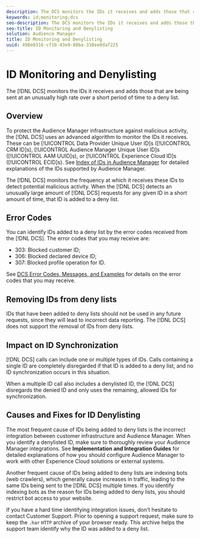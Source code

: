 ```yaml
---
description: The DCS monitors the IDs it receives and adds those that are being sent at an unusually high rate over a short period of time to a deny list.
keywords: id;monitoring;dcs
seo-description: The DCS monitors the IDs it receives and adds those that are being sent at an unusually high rate over a short period of time to a deny list.
seo-title: ID Monitoring and Denylisting
solution: Audience Manager
title: ID Monitoring and Denylisting
uuid: 498e0316-cf1b-43e9-88ba-338ee0daf225
---
```


# ID Monitoring and Denylisting

The [!DNL DCS] monitors the IDs it receives and adds those that are being sent at an unusually high rate over a short period of time to a deny list.

## Overview

To protect the Audience Manager infrastructure against malicious activity, the [!DNL DCS] uses an advanced algorithm to monitor the IDs it receives. These can be [!UICONTROL Data Provider Unique User ID]s ([!UICONTROL CRM ID]s), [!UICONTROL Audience Manager Unique User ID]s ([!UICONTROL AAM UUID]s), or [!UICONTROL Experience Cloud ID]s ([!UICONTROL ECID]s). See [Index of IDs in Audience Manager](../../../reference/ids-in-aam.md) for detailed explanations of the IDs supported by Audience Manager.

The [!DNL DCS] monitors the frequency at which it receives these IDs to detect potential malicious activity. When the [!DNL DCS] detects an unusually large amount of [!DNL DCS] requests for any given ID in a short amount of time, that ID is added to a deny list.

## Error Codes

You can identify IDs added to a deny list by the error codes received from the [!DNL DCS]. The error codes that you may receive are:

* 303: Blocked customer ID;
* 306: Blocked declared device ID;
* 307: Blocked profile operation for ID.

See [DCS Error Codes, Messages, and Examples](dcs-error-codes.md) for details on the error codes that you may receive.

## Removing IDs from deny lists

IDs that have been added to deny lists should not be used in any future requests, since they will lead to incorrect data reporting. The [!DNL DCS] does not support the removal of IDs from deny lists.

## Impact on ID Synchronization

[!DNL DCS] calls can include one or multiple types of IDs. Calls containing a single ID are completely disregarded if that ID is added to a deny list, and no ID synchronization occurs in this situation.

When a multiple ID call also includes a denylisted ID, the [!DNL DCS] disregards the denied ID and only uses the remaining, allowed IDs for synchronization.

## Causes and Fixes for ID Denylisting

The most frequent cause of IDs being added to deny lists is the incorrect integration between customer infrastructure and Audience Manager. When you identify a denylisted ID, make sure to thoroughly review your Audience Manager integrations. See **Implementation and Integration Guides** for detailed explanations of how you should configure Audience Manager to work with other Experience Cloud solutions or external systems.

Another frequent cause of IDs being added to deny lists are indexing bots (web crawlers), which generally cause increases in traffic, leading to the same IDs being sent to the [!DNL DCS] multiple times. If you identify indexing bots as the reason for IDs being added to deny lists, you should restrict bot access to your website.

If you have a hard time identifying integration issues, don't hesitate to contact Customer Support. Prior to opening a support request, make sure to keep the `.har` `HTTP` archive of your browser ready. This archive helps the support team identify why the ID was added to a deny list.